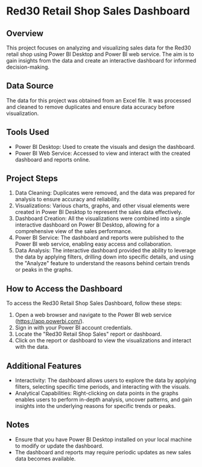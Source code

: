 # Red30 Retail Shop Sales Dashboard

## Overview
This project focuses on analyzing and visualizing sales data for the Red30 retail shop using Power BI Desktop and Power BI web service. The aim is to gain insights from the data and create an interactive dashboard for informed decision-making.

## Data Source
The data for this project was obtained from an Excel file. It was processed and cleaned to remove duplicates and ensure data accuracy before visualization.

## Tools Used
- Power BI Desktop: Used to create the visuals and design the dashboard.
- Power BI Web Service: Accessed to view and interact with the created dashboard and reports online.

## Project Steps
1. Data Cleaning: Duplicates were removed, and the data was prepared for analysis to ensure accuracy and reliability.
2. Visualizations: Various charts, graphs, and other visual elements were created in Power BI Desktop to represent the sales data effectively.
3. Dashboard Creation: All the visualizations were combined into a single interactive dashboard on Power BI Desktop, allowing for a comprehensive view of the sales performance.
4. Power BI Service: The dashboard and reports were published to the Power BI web service, enabling easy access and collaboration.
5. Data Analysis: The interactive dashboard provided the ability to leverage the data by applying filters, drilling down into specific details, and using the "Analyze" feature to understand the reasons behind certain trends or peaks in the graphs.

## How to Access the Dashboard
To access the Red30 Retail Shop Sales Dashboard, follow these steps:
1. Open a web browser and navigate to the Power BI web service (https://app.powerbi.com/).
2. Sign in with your Power BI account credentials.
3. Locate the "Red30 Retail Shop Sales" report or dashboard.
4. Click on the report or dashboard to view the visualizations and interact with the data.

## Additional Features
- Interactivity: The dashboard allows users to explore the data by applying filters, selecting specific time periods, and interacting with the visuals.
- Analytical Capabilities: Right-clicking on data points in the graphs enables users to perform in-depth analysis, uncover patterns, and gain insights into the underlying reasons for specific trends or peaks.

## Notes
- Ensure that you have Power BI Desktop installed on your local machine to modify or update the dashboard.
- The dashboard and reports may require periodic updates as new sales data becomes available.
